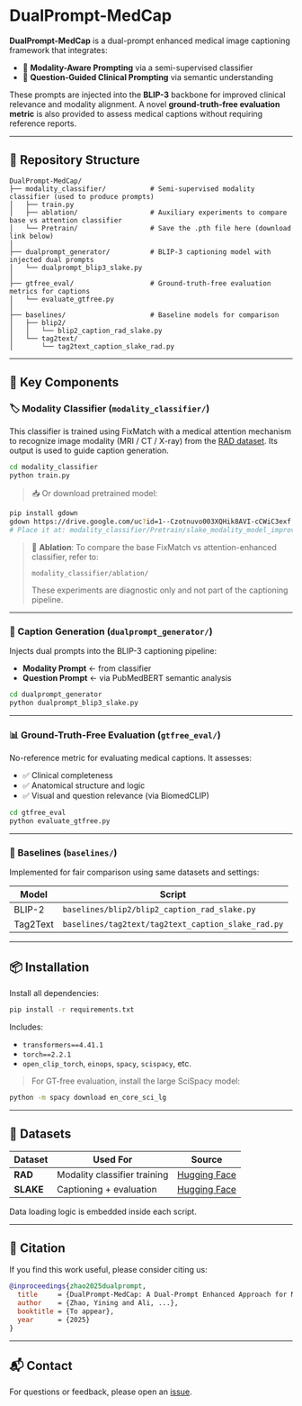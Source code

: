 # DualPrompt-MedCap

**DualPrompt-MedCap** is a dual-prompt enhanced medical image captioning framework that integrates:

- 🧠 **Modality-Aware Prompting** via a semi-supervised classifier
- 🧾 **Question-Guided Clinical Prompting** via semantic understanding

These prompts are injected into the **BLIP-3** backbone for improved clinical relevance and modality alignment. A novel **ground-truth-free evaluation metric** is also provided to assess medical captions without requiring reference reports.

---

## 📁 Repository Structure

```
DualPrompt-MedCap/
├── modality_classifier/           # Semi-supervised modality classifier (used to produce prompts)
│   ├── train.py
│   ├── ablation/                  # Auxiliary experiments to compare base vs attention classifier
│   └── Pretrain/                  # Save the .pth file here (download link below)
│
├── dualprompt_generator/          # BLIP-3 captioning model with injected dual prompts
│   └── dualprompt_blip3_slake.py
│
├── gtfree_eval/                   # Ground-truth-free evaluation metrics for captions
│   └── evaluate_gtfree.py
│
├── baselines/                     # Baseline models for comparison
│   ├── blip2/
│   │   └── blip2_caption_rad_slake.py
│   └── tag2text/
│       └── tag2text_caption_slake_rad.py
```

---

## 🔧 Key Components

### 🏷️ Modality Classifier (`modality_classifier/`)

This classifier is trained using FixMatch with a medical attention mechanism to recognize image modality (MRI / CT / X-ray) from the [RAD dataset](https://huggingface.co/datasets/flaviagiammarino/vqa-rad). Its output is used to guide caption generation.

```bash
cd modality_classifier
python train.py
```

> 📥 Or download pretrained model:

```bash
pip install gdown
gdown https://drive.google.com/uc?id=1--Czotnuvo003XQHik8AVI-cCWiC3exf
# Place it at: modality_classifier/Pretrain/slake_modality_model_improved.pth
```

> 🔬 **Ablation**: To compare the base FixMatch vs attention-enhanced classifier, refer to:
> ```
> modality_classifier/ablation/
> ```
> These experiments are diagnostic only and not part of the captioning pipeline.

---

### 🧠 Caption Generation (`dualprompt_generator/`)

Injects dual prompts into the BLIP-3 captioning pipeline:  
- **Modality Prompt** ← from classifier  
- **Question Prompt** ← via PubMedBERT semantic analysis

```bash
cd dualprompt_generator
python dualprompt_blip3_slake.py
```

---

### 📊 Ground-Truth-Free Evaluation (`gtfree_eval/`)

No-reference metric for evaluating medical captions. It assesses:
- ✅ Clinical completeness
- ✅ Anatomical structure and logic
- ✅ Visual and question relevance (via BiomedCLIP)

```bash
cd gtfree_eval
python evaluate_gtfree.py
```

---

### 🧪 Baselines (`baselines/`)

Implemented for fair comparison using same datasets and settings:

| Model | Script |
|-------|--------|
| BLIP-2 | `baselines/blip2/blip2_caption_rad_slake.py` |
| Tag2Text | `baselines/tag2text/tag2text_caption_slake_rad.py` |

---

## 📦 Installation

Install all dependencies:

```bash
pip install -r requirements.txt
```

Includes:
- `transformers==4.41.1`
- `torch==2.2.1`
- `open_clip_torch`, `einops`, `spacy`, `scispacy`, etc.

> For GT-free evaluation, install the large SciSpacy model:

```bash
python -m spacy download en_core_sci_lg
```

---

## 📂 Datasets

| Dataset | Used For | Source |
|---------|----------|--------|
| **RAD** | Modality classifier training | [Hugging Face](https://huggingface.co/datasets/flaviagiammarino/vqa-rad) |
| **SLAKE** | Captioning + evaluation | [Hugging Face](https://huggingface.co/datasets/BoKelvin/SLAKE) |

Data loading logic is embedded inside each script.

---

## 📄 Citation

If you find this work useful, please consider citing us:

```bibtex
@inproceedings{zhao2025dualprompt,
  title     = {DualPrompt-MedCap: A Dual-Prompt Enhanced Approach for Medical Image Captioning},
  author    = {Zhao, Yining and Ali, ...},
  booktitle = {To appear},
  year      = {2025}
}
```

---

## 📬 Contact

For questions or feedback, please open an [issue](https://github.com/Yininnnnnng/DualPrompt-MedCap/issues).
